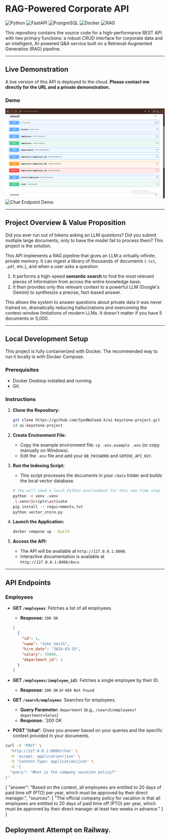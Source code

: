 # RAG-Powered Corporate API

![Python](https://img.shields.io/badge/Python-3.11-blue) ![FastAPI](https://img.shields.io/badge/FastAPI-green) ![PostgreSQL](https://img.shields.io/badge/PostgreSQL-16-blue) ![Docker](https://img.shields.io/badge/Docker-blue) ![RAG](https://img.shields.io/badge/AI-RAG-purple)

This repository contains the source code for a high-performance REST API with two primary functions: a robust CRUD interface for corporate data and an intelligent, AI-powered Q&A service built on a Retrieval-Augmented Generation (RAG) pipeline.

---

## Live Demonstration

A live version of this API is deployed to the cloud. **Please contact me directly for the URL and a private demonstration.**

### Demo 

![Chat Endpoint Demo](docs/img1.png)
![Chat Endpoint Demo](docs-img2.png)


---

## Project Overview & Value Proposition

Did you ever run out of tokens asking an LLM questions? Did you submit multiple large documents, only to have the model fail to process them? This project is the solution.

This API implements a RAG pipeline that gives an LLM a virtually infinite, private memory. It can ingest a library of thousands of documents (`.txt`, `.pdf`, etc.), and when a user asks a question:
1.  It performs a high-speed **semantic search** to find the most relevant pieces of information from across the entire knowledge base.
2.  It then provides only this relevant context to a powerful LLM (Google's Gemini) to synthesize a precise, fact-based answer.

This allows the system to answer questions about private data it was never trained on, dramatically reducing hallucinations and overcoming the context-window limitations of modern LLMs. It doesn't matter if you have 5 documents or 5,000.


---

## Local Development Setup

This project is fully containerized with Docker. The recommended way to run it locally is with Docker Compose.

### Prerequisites
*   Docker Desktop installed and running.
*   Git.

### Instructions
1.  **Clone the Repository:**
    ```bash
    git clone https://github.com/SyedWaleed-X/ai-keystone-project.git
    cd ai-keystone-project
    ```
2.  **Create Environment File:**
    *   Copy the example environment file: `cp .env.example .env` (or copy manually on Windows).
    *   Edit the `.env` file and add your `DB_PASSWORD` and `GEMINI_API_KEY`.

3.  **Run the Indexing Script:**
    *   This script processes the documents in your `/data` folder and builds the local vector database.
    ```bash
    # You will need a local Python environment for this one-time step
    python -m venv .venv
    .\.venv\Scripts\activate
    pip install -r requirements.txt
    python vector_store.py
    ```

4.  **Launch the Application:**
    ```bash
    docker compose up --build
    ```

5.  **Access the API:**
    *   The API will be available at `http://127.0.0.1:8000`.
    *   Interactive documentation is available at `http://127.0.0.1:8000/docs`.

---

## API Endpoints

### Employees

*   **GET `/employees`**: Fetches a list of all employees.
    *   **Response:** `200 OK`
      ```json
      [
        {
          "id": 1,
          "name": "John Smith",
          "hire_date": "2024-03-15",
          "salary": 70000,
          "department_id": 1
        }
      ]
      ```

*   **GET `/employees/{employee_id}`**: Fetches a single employee by their ID.
    *   **Response:** `200 OK` or `404 Not Found`

*   **GET `/search/employees`**: Searches for employees.
    *   **Query Parameter:** `department` (e.g., `/search/employees?department=Sales`)
    *   **Response:** `200 OK

*   **POST '/chat'**: Gives you answer based on your queries and the specific context provided in your documents.

```bash
curl -X 'POST' \
  'http://127.0.0.1:8000/chat' \
  -H 'accept: application/json' \
  -H 'Content-Type: application/json' \
  -d '{
  "query": "What is the company vacation policy?"
}'
```
{
  "answer": "Based on the context, all employees are entitled to 20 days of paid time off (PTO) per year, which must be approved by their direct manager.",
  "sources": [
    "The official company policy for vacation is that all employees are entitled to 20 days of paid time off (PTO) per year, which must be approved by their direct manager at least two weeks in advance."
  ]
}

## Deployment Attempt on Railway.






